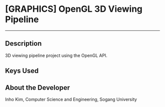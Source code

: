 # [GRAPHICS]  OpenGL 3D Viewing Pipeline
___

## Description

3D viewing pipeline project using the OpenGL API.

## Keys Used


## About the Developer
Inho Kim,
Computer Science and Engineering,
Sogang University
